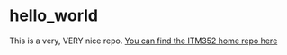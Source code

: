 # hello_world
This is a very, VERY nice repo.
[You can find the ITM352 home repo here](https://dport96.github.io/ITM352/)
